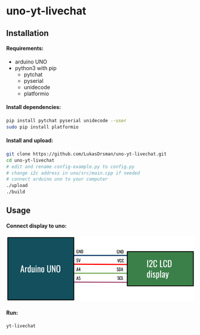 # uno-yt-livechat
## Installation
#### Requirements:
* arduino UNO
* python3 with pip
  * pytchat
  * pyserial
  * unidecode
  * platformio
  
#### Install dependencies:
```sh
pip install pytchat pyserial unidecode --user
sudo pip install platformio
```
#### Install and upload:
```sh
git clone https://github.com/LukasDrsman/uno-yt-livechat.git
cd uno-yt-livechat
# edit and rename config-example.py to config.py
# change i2c address in uno/src/main.cpp if needed
# connect arduino uno to your computer
./upload
./build
```
## Usage
#### Connect display to uno:
![preview](https://github.com/LukasDrsman/uno-yt-livechat/blob/master/uno/lcd_diagram.png)
<br/>
#### Run:
```sh
yt-livechat
```
